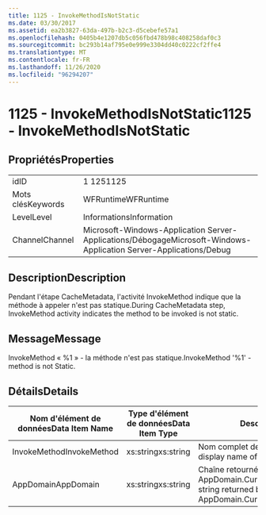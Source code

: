 ```yaml
---
title: 1125 - InvokeMethodIsNotStatic
ms.date: 03/30/2017
ms.assetid: ea2b3827-63da-497b-b2c3-d5cebefe57a1
ms.openlocfilehash: 0405b4e1207db5c056fbd478b98c408258daf0c3
ms.sourcegitcommit: bc293b14af795e0e999e3304dd40c0222cf2ffe4
ms.translationtype: MT
ms.contentlocale: fr-FR
ms.lasthandoff: 11/26/2020
ms.locfileid: "96294207"
---
```

# <a name="1125---invokemethodisnotstatic"></a><span data-ttu-id="53044-102">1125 - InvokeMethodIsNotStatic</span><span class="sxs-lookup"><span data-stu-id="53044-102">1125 - InvokeMethodIsNotStatic</span></span>

## <a name="properties"></a><span data-ttu-id="53044-103">Propriétés</span><span class="sxs-lookup"><span data-stu-id="53044-103">Properties</span></span>  
  
|||  
|-|-|  
|<span data-ttu-id="53044-104">id</span><span class="sxs-lookup"><span data-stu-id="53044-104">ID</span></span>|<span data-ttu-id="53044-105">1 125</span><span class="sxs-lookup"><span data-stu-id="53044-105">1125</span></span>|  
|<span data-ttu-id="53044-106">Mots clés</span><span class="sxs-lookup"><span data-stu-id="53044-106">Keywords</span></span>|<span data-ttu-id="53044-107">WFRuntime</span><span class="sxs-lookup"><span data-stu-id="53044-107">WFRuntime</span></span>|  
|<span data-ttu-id="53044-108">Level</span><span class="sxs-lookup"><span data-stu-id="53044-108">Level</span></span>|<span data-ttu-id="53044-109">Informations</span><span class="sxs-lookup"><span data-stu-id="53044-109">Information</span></span>|  
|<span data-ttu-id="53044-110">Channel</span><span class="sxs-lookup"><span data-stu-id="53044-110">Channel</span></span>|<span data-ttu-id="53044-111">Microsoft-Windows-Application Server-Applications/Débogage</span><span class="sxs-lookup"><span data-stu-id="53044-111">Microsoft-Windows-Application Server-Applications/Debug</span></span>|  
  
## <a name="description"></a><span data-ttu-id="53044-112">Description</span><span class="sxs-lookup"><span data-stu-id="53044-112">Description</span></span>  

 <span data-ttu-id="53044-113">Pendant l'étape CacheMetadata, l'activité InvokeMethod indique que la méthode à appeler n'est pas statique.</span><span class="sxs-lookup"><span data-stu-id="53044-113">During CacheMetadata step, InvokeMethod activity indicates the method to be invoked is not static.</span></span>  
  
## <a name="message"></a><span data-ttu-id="53044-114">Message</span><span class="sxs-lookup"><span data-stu-id="53044-114">Message</span></span>  

 <span data-ttu-id="53044-115">InvokeMethod « %1 » - la méthode n'est pas statique.</span><span class="sxs-lookup"><span data-stu-id="53044-115">InvokeMethod '%1' - method is not Static.</span></span>  
  
## <a name="details"></a><span data-ttu-id="53044-116">Détails</span><span class="sxs-lookup"><span data-stu-id="53044-116">Details</span></span>  
  
|<span data-ttu-id="53044-117">Nom d'élément de données</span><span class="sxs-lookup"><span data-stu-id="53044-117">Data Item Name</span></span>|<span data-ttu-id="53044-118">Type d'élément de données</span><span class="sxs-lookup"><span data-stu-id="53044-118">Data Item Type</span></span>|<span data-ttu-id="53044-119">Description</span><span class="sxs-lookup"><span data-stu-id="53044-119">Description</span></span>|  
|--------------------|--------------------|-----------------|  
|<span data-ttu-id="53044-120">InvokeMethod</span><span class="sxs-lookup"><span data-stu-id="53044-120">InvokeMethod</span></span>|<span data-ttu-id="53044-121">xs:string</span><span class="sxs-lookup"><span data-stu-id="53044-121">xs:string</span></span>|<span data-ttu-id="53044-122">Nom complet de l'activité InvokeMethod.</span><span class="sxs-lookup"><span data-stu-id="53044-122">The display name of the InvokeMethod activity.</span></span>|  
|<span data-ttu-id="53044-123">AppDomain</span><span class="sxs-lookup"><span data-stu-id="53044-123">AppDomain</span></span>|<span data-ttu-id="53044-124">xs:string</span><span class="sxs-lookup"><span data-stu-id="53044-124">xs:string</span></span>|<span data-ttu-id="53044-125">Chaîne retournée par AppDomain.CurrentDomain.FriendlyName.</span><span class="sxs-lookup"><span data-stu-id="53044-125">The string returned by AppDomain.CurrentDomain.FriendlyName.</span></span>|
